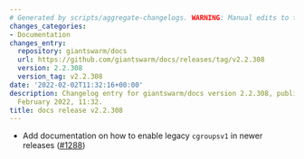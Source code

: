 ```yaml
---
# Generated by scripts/aggregate-changelogs. WARNING: Manual edits to this files will be overwritten.
changes_categories:
- Documentation
changes_entry:
  repository: giantswarm/docs
  url: https://github.com/giantswarm/docs/releases/tag/v2.2.308
  version: 2.2.308
  version_tag: v2.2.308
date: '2022-02-02T11:32:16+00:00'
description: Changelog entry for giantswarm/docs version 2.2.308, published on 02
  February 2022, 11:32.
title: docs release v2.2.308
---
```


- Add documentation on how to enable legacy `cgroupsv1` in newer releases ([#1288](https://github.com/giantswarm/docs/pull/1288))
